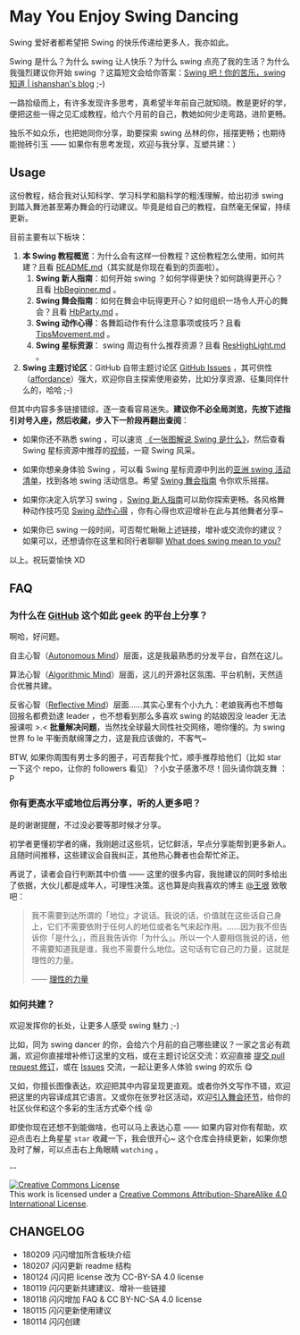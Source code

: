 # May You Enjoy Swing Dancing


Swing 爱好者都希望把 Swing 的快乐传递给更多人，我亦如此。

Swing 是什么？为什么 swing 让人快乐？为什么 swing 点亮了我的生活？为什么我强烈建议你开始 swing ？这篇短文会给你答案：[Swing 吧！你的苦乐，swing 知道 | ishanshan's blog](https://ishanshan.im/#/selfedu/YouNeedSwing) ;-)

一路拾级而上，有许多发现许多思考，真希望半年前自己就知晓。教是更好的学，便把这些一得之见汇成教程，给六个月前的自己，教她如何少走弯路，进阶更畅。

独乐不如众乐，也把她同你分享，助要探索 swing 丛林的你，摇摆更畅；也期待能抛砖引玉 —— 如果你有思考发现，欢迎与我分享，互塑共建：）

## Usage

这份教程，结合我对认知科学、学习科学和脑科学的粗浅理解，给出初涉 swing 到踏入舞池甚至筹办舞会的行动建议。毕竟是给自己的教程，自然毫无保留，持续更新。

目前主要有以下板块：

1. **本 Swing 教程概览**：为什么会有这样一份教程？这份教程怎么使用，如何共建？且看 [README.md](https://ishanshan.im/#/swing/README)（其实就是你现在看到的页面啦）。
	1. **Swing 新人指南**：如何开始 swing ？如何学得更快？如何跳得更开心？且看 [HbBeginner.md](https://ishanshan.im/#/swing/HbBeginner) 。
	2. **Swing 舞会指南**：如何在舞会中玩得更开心？如何组织一场令人开心的舞会？且看 [HbParty.md](https://ishanshan.im/#/swing/HbParty) 。
	3. **Swing 动作心得**：各舞蹈动作有什么注意事项或技巧？且看 [TipsMovement.md](https://ishanshan.im/#/swing/TipsMovement) 。
	4. **Swing 星标资源**： swing 周边有什么推荐资源？且看 [ResHighLight.md](https://ishanshan.im/#/swing/ResHighLight) 。
6. **Swing 主题讨论区**：GitHub 自带主题讨论区 [GitHub Issues](https://github.com/ishanshan//issues) ，其可供性（[affordance](https://en.wikipedia.org/wiki/Affordance)）强大，欢迎你自主探索使用姿势，比如分享资源、征集同伴什么的，哈哈 ;-)

但其中内容多多链接错综，逐一查看容易迷失。**建议你不必全局浏览，先按下述指引对号入座，然后收藏，步入下一阶段再翻出查阅**：

- 如果你还不熟悉 swing ，可以速览 [《一张图解说 Swing 是什么》](https://mp.weixin.qq.com/s?__biz=MjM5NTc0MzQ2Mw==&mid=202195199&idx=1&sn=6b68caf9d6038cd4067e6c17d4c9bed6&mpshare=1&scene=1&srcid=0113K49dXcqaWaqx8aFvelbq#rd)，然后查看 Swing 星标资源中推荐的[视频](https://ishanshan.im/#/swing/ResHighLight)，一窥 Swing 风采。

- 如果你想亲身体验 Swing ，可以看 Swing 星标资源中列出的[亚洲 swing 活动清单](https://ishanshan.im/#/swing/)，找到各地 swing 活动信息。希望 [Swing 舞会指南](https://ishanshan.im/#/swing/HbParty) 令你欢乐摇摆。

- 如果你决定入坑学习 swing ，[Swing 新人指南](https://ishanshan.im/#/swing/HbBeginner)可以助你探索更畅。各风格舞种动作技巧见 [Swing 动作心得](https://ishanshan.im/#/swing/TipsMovement) ，你有心得也欢迎增补在此与其他舞者分享~

- 如果你已 swing 一段时间，可否帮忙瞅瞅上述链接，增补或交流你的建议？如果可以，还想请你在这里和同行者聊聊 [What does swing mean to you?](https://github.com/ishanshan/EnjoySwingDancing/issues/2)  

以上。祝玩耍愉快 XD

## FAQ

### 为什么在 [GitHub](https://github.com/ishanshan/EnjoySwingDancing) 这个如此 geek 的平台上分享？

啊哈，好问题。

自主心智（[Autonomous Mind](http://www.keithstanovich.com/Site/Research_on_Reasoning_files/Stanovich_Two_MInds.pdf)）层面，这是我最熟悉的分发平台，自然在这儿。

算法心智（[Algorithmic Mind](http://www.keithstanovich.com/Site/Research_on_Reasoning_files/Stanovich_Two_MInds.pdf)）层面，这儿的开源社区氛围、平台机制，天然适合优雅共建。

反省心智（[Reflective Mind](http://www.keithstanovich.com/Site/Research_on_Reasoning_files/Stanovich_Two_MInds.pdf)）层面……其实心里有个小九九：老娘我再也不想每回报名都费劲逮 leader ，也不想看到那么多喜欢 swing 的姑娘因没 leader 无法报课啦 >.< **批量解决问题**，当然找全球最大同性社交网络，嗯你懂的。为 swing 世界 fo le 平衡贡献绵薄之力，这是我应该做的，不客气~

BTW, 如果你周围有男士多的圈子，可否帮我个忙，顺手推荐给他们（比如 star 一下这个 repo，让你的 followers 看见）？小女子感激不尽！回头请你跳支舞 ：P

### 你有更高水平或地位后再分享，听的人更多吧？

是的谢谢提醒，不过没必要等那时候才分享。

初学者更懂初学者的痛，我刚趟过这些坑，记忆鲜活，早点分享能帮到更多新人。且随时间推移，这些建议会自我纠正，其他热心舞者也会帮忙斧正。

再说了，读者会自行判断其中价值 —— 这里的很多内容，我抛建议的同时多给出了依据，大伙儿都是成年人，可理性决策。这也算是向我喜欢的博主 [@王垠](https://github.com/yinwang0) 致敬吧：

> 我不需要到达所谓的「地位」才说话。我说的话，价值就在这些话自己身上，它们不需要依附于任何人的地位或者名气来起作用。……因为我不但告诉你「是什么」，而且我告诉你「为什么」。所以一个人要相信我说的话，他不需要知道我是谁，我也不需要什么地位。这句话有它自己的力量，这就是理性的力量。
>
> —— [理性的力量](http://www.yinwang.org/blog-cn/2017/11/01/power-of-reasoning)


### 如何共建？

欢迎发挥你的长处，让更多人感受 swing 魅力 ;-)

比如，同为 swing dancer 的你，会给六个月前的自己哪些建议？一家之言必有疏漏，欢迎你直接增补修订这里的文档，或在主题讨论区交流：欢迎直接 [提交 pull request 修订](https://guides.github.com/activities/forking/#making-changes)，或在 [Issues](https://github.com/ishanshan/EnjoySwingDancing/issues) 交流，一起让更多人体验 swing 的欢乐 😋

又如，你擅长图像表达，欢迎把其中内容呈现更直观。或者你外文写作不错，欢迎把这里的内容译成其它语言。又或你在张罗社区活动，欢迎[引入舞会环节](https://ishanshan.im/#/swing/HbParty)，给你的社区伙伴和这个多彩的生活方式牵个线 😝

即使你现在还想不到能做啥，也可以马上表达心意 —— 如果内容对你有帮助，欢迎点击右上角星星 `star` 收藏一下，我会很开心~ 这个仓库会持续更新，如果你想及时了解，可以点击右上角眼睛 `watching` 。

--

<a rel="license" href="http://creativecommons.org/licenses/by-sa/4.0/"><img alt="Creative Commons License" style="border-width:0" src="https://i.creativecommons.org/l/by-sa/4.0/88x31.png" /></a><br />This work is licensed under a <a rel="license" href="http://creativecommons.org/licenses/by-sa/4.0/">Creative Commons Attribution-ShareAlike 4.0 International License</a>.

## CHANGELOG

- 180209 闪闪增加所含板块介绍
- 180207 闪闪更新 readme 结构
- 180124 闪闪把 license 改为 CC-BY-SA 4.0 license
- 180119 闪闪更新共建建议、增补一些链接
- 180118 闪闪增加 FAQ & CC BY-NC-SA 4.0 license
- 180115 闪闪更新使用建议
- 180114 闪闪创建

